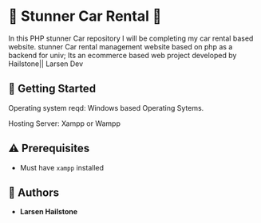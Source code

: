 
# :ocean: Stunner Car Rental :ocean:

In this PHP stunner Car  repository I will be completing my car rental based website. 
stunner Car rental management website based on php as a backend for univ; Its an ecommerce based 
web project developed by Hailstone|| Larsen Dev

## :running: Getting Started


Operating system reqd: Windows based Operating Sytems.


Hosting Server: Xampp or Wampp



## :warning: Prerequisites

* Must have `xampp` installed


## :blue_book: Authors
* **Larsen Hailstone**
